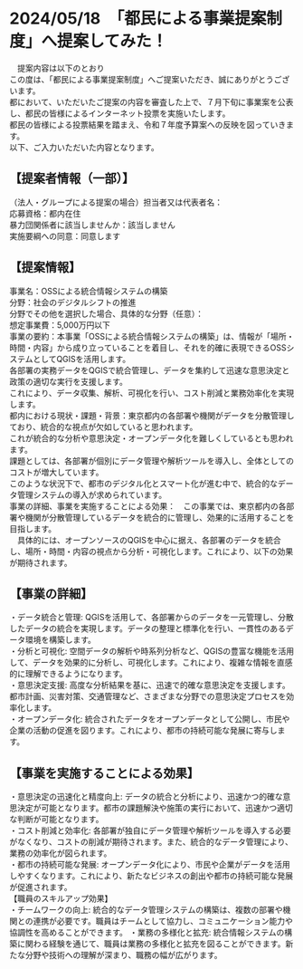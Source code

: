 # 2024/05/18　「都民による事業提案制度」へ提案してみた！  
　提案内容は以下のとおり　　  
この度は、「都民による事業提案制度」へご提案いただき、誠にありがとうございます。  
都において、いただいたご提案の内容を審査した上で、７月下旬に事業案を公表し、都民の皆様によるインターネット投票を実施いたします。  
都民の皆様による投票結果を踏まえ、令和７年度予算案への反映を図っていきます。      
以下、ご入力いただいた内容となります。    

## 【提案者情報（一部）】  
（法人・グループによる提案の場合）担当者又は代表者名：  
応募資格：都内在住  
暴力団関係者に該当しませんか：該当しません  
実施要綱への同意：同意します  

## 【提案情報】  
事業名：OSSによる統合情報システムの構築  
分野：社会のデジタルシフトの推進    
分野でその他を選択した場合、具体的な分野（任意）：    
想定事業費：5,000万円以下    
事業の要約：本事業「OSSによる統合情報システムの構築」は、情報が「場所・時間・内容」から成り立っていることを着目し、それを的確に表現できるOSSシステムとしてQGISを活用します。  
各部署の実務データをQGISで統合管理し、データを集約して迅速な意思決定と政策の適切な実行を支援します。  
これにより、データ収集、解析、可視化を行い、コスト削減と業務効率化を実現します。  
都内における現状・課題・背景：東京都内の各部署や機関がデータを分散管理しており、統合的な視点が欠如していると思われます。  
これが統合的な分析や意思決定・オープンデータ化を難しくしているとも思われます。  
課題としては、各部署が個別にデータ管理や解析ツールを導入し、全体としてのコストが増大しています。  
このような状況下で、都市のデジタル化とスマート化が進む中で、統合的なデータ管理システムの導入が求められています。  
事業の詳細、事業を実施することによる効果：　この事業では、東京都内の各部署や機関が分散管理しているデータを統合的に管理し、効果的に活用することを目指します。  
　具体的には、オープンソースのQGISを中心に据え、各部署のデータを統合し、場所・時間・内容の視点から分析・可視化します。これにより、以下の効果が期待されます。  
## 【事業の詳細】  
・データ統合と管理: QGISを活用して、各部署からのデータを一元管理し、分散したデータの統合を実現します。データの整理と標準化を行い、一貫性のあるデータ環境を構築します。  
・分析と可視化: 空間データの解析や時系列分析など、QGISの豊富な機能を活用して、データを効果的に分析し、可視化します。これにより、複雑な情報を直感的に理解できるようになります。  
・意思決定支援: 高度な分析結果を基に、迅速で的確な意思決定を支援します。都市計画、災害対策、交通管理など、さまざまな分野での意思決定プロセスを効率化します。  
・オープンデータ化: 統合されたデータをオープンデータとして公開し、市民や企業の活動の促進を図ります。これにより、都市の持続可能な発展に寄与します。  
## 【事業を実施することによる効果】  
・意思決定の迅速化と精度向上: データの統合と分析により、迅速かつ的確な意思決定が可能となります。都市の課題解決や施策の実行において、迅速かつ適切な判断が可能となります。  
・コスト削減と効率化: 各部署が独自にデータ管理や解析ツールを導入する必要がなくなり、コストの削減が期待されます。また、統合的なデータ管理により、業務の効率化が図られます。  
・都市の持続可能な発展: オープンデータ化により、市民や企業がデータを活用しやすくなります。これにより、新たなビジネスの創出や都市の持続可能な発展が促進されます。  
【職員のスキルアップ効果】  
・チームワークの向上: 統合的なデータ管理システムの構築は、複数の部署や機関との連携が必要です。職員はチームとして協力し、コミュニケーション能力や協調性を高めることができます。
・業務の多様化と拡充: 統合情報システムの構築に関わる経験を通じて、職員は業務の多様化と拡充を図ることができます。新たな分野や技術への理解が深まり、職務の幅が広がります。
